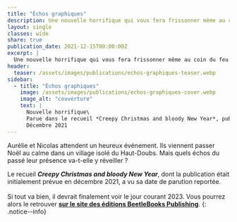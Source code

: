 ```yaml
---
title: "Échos graphiques"
description: Une nouvelle horrifique qui vous fera frissonner même au coin du feu ! Parue en décembre 2021 dans le recueil Creepy Christmas and bloody New Year, aux éditions BeetleBooks Publishing
layout: single
classes: wide
share: true
publication_date: 2021-12-15T00:00:00Z
excerpt: |
  Une nouvelle horrifique qui vous fera frissonner même au coin du feu !
header:
  teaser: /assets/images/publications/echos-graphiques-teaser.webp
sidebar:
  - title: "Échos graphiques"
    image: /assets/images/publications/echos-graphiques-cover.webp
    image_alt: "couverture"
    text: |
      Nouvelle horrifique\
      Parue dans le recueil *Creepy Christmas and bloody New Year*, publié aux éditions BeetleBooks Publishing\
      Décembre 2021
---
```


Aurélie et Nicolas attendent un heureux événement. Ils viennent passer Noël au calme dans un village isolé du Haut-Doubs. Mais quels échos du passé leur présence va-t-elle y réveiller ?

Le recueil ***Creepy Christmas and bloody New Year***, dont la publication était initialement prévue en décembre 2021, a vu sa date de parution reportée.<br><br>
Si tout va bien, il devrait finalement voir le jour courant 2023.
Vous pourrez alors le retrouver **<a href="https://www.beetlebookspublishing.com/creepy-christmas" target="_blank">sur le site des éditions BeetleBooks Publishing</a>**.
{: .notice--info}